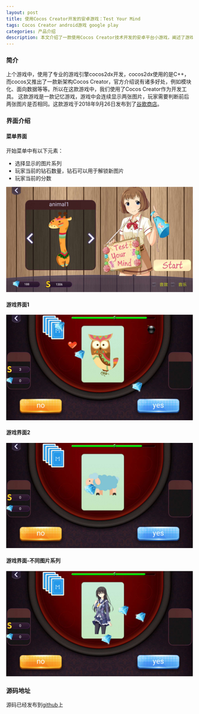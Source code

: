 ```yaml
---
layout: post
title: 使用Cocos Creator开发的安卓游戏：Test Your Mind
tags: Cocos Creator android游戏 google play
categories: 产品介绍
description: 本文介绍了一款使用Cocos Creator技术开发的安卓平台小游戏，阐述了游戏的界面、核心玩法、谷歌商店地址和源码地址。
---
```


### 简介
上个游戏中，使用了专业的游戏引擎cocos2dx开发，cocos2dx使用的是C++，而cocos又推出了一款新架构Cocos Creator，官方介绍说有诸多好处，例如模块化、面向数据等等。所以在这款游戏中，我们使用了Cocos Creator作为开发工具。
这款游戏是一款记忆游戏，游戏中会连续显示两张图片，玩家需要判断前后两张图片是否相同。这款游戏于2018年9月26日发布到了[谷歌商店](<https://play.google.com/store/apps/details?id=com.simple2l.memory>)。

### 界面介绍

#### 菜单界面

开始菜单中有以下元素：

- 选择显示的图片系列
- 玩家当前的钻石数量，钻石可以用于解锁新图片
- 玩家当前的分数

![菜单界面](https://github.com/liuleidong/MarkdownImg/blob/master/MathGirl/%E5%BC%80%E5%A7%8B%E7%95%8C%E9%9D%A2.jpg?raw=true)

#### 游戏界面1

![游戏界面1 ](https://github.com/liuleidong/MarkdownImg/blob/master/MathGirl/%E6%B8%B8%E6%88%8F%E7%95%8C%E9%9D%A21.jpg?raw=true)

#### 游戏界面2

![游戏界面2](https://github.com/liuleidong/MarkdownImg/blob/master/MathGirl/%E6%B8%B8%E6%88%8F%E7%95%8C%E9%9D%A22.jpg?raw=true)

#### 游戏界面-不同图片系列

![游戏界面3](https://github.com/liuleidong/MarkdownImg/blob/master/MathGirl/%E6%B8%B8%E6%88%8F%E7%95%8C%E9%9D%A23.jpg?raw=true)

### 源码地址

源码已经发布到[github](<https://github.com/liuleidong/Memory>)上